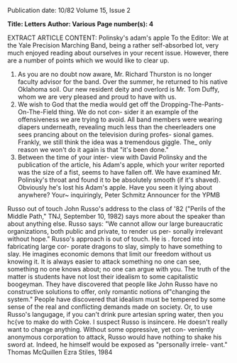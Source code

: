 Publication date: 10/82
Volume 15, Issue 2

**Title: Letters**
**Author: Various**
**Page number(s): 4**

EXTRACT ARTICLE CONTENT:
Polinsky's adam's apple 
To the Editor: 
We at the Yale Precision Marching 
Band, being a rather self-absorbed lot, 
very much enjoyed reading about 
ourselves in 
your recent issue. 
However, there are a number of points 
which we would like to clear up. 
1) As you are no doubt now aware, 
Mr. Richard Thurston is no longer 
faculty advisor for the band. Over the 
summer, he returned to his native 
Oklahoma soil. Our new resident deity 
and overlord is Mr. Tom Duffy, whom 
we are very pleased and proud to have 
with us. 
2) We wish to God that the media 
would get off the Dropping-The-Pants-
On-The-Field thing. We do not con-
sider it an example of the offensiveness 
we are trying to avoid. All band 
members were wearing diapers 
underneath, revealing much less than 
the cheerleaders one sees prancing 
about on the television during profes-
sional games. Frankly, we still think 
the idea was a tremendous giggle. The_ 
only reason we won't do it again is that 
"it's been done." 
3) Between the time of your inter-
view with David Polinsky and the 
publication of the article, his Adam's 
apple, which your writer reported was 
the size of a fist, seems to have fallen 
off. We have examined Mr. Polinsky's 
throat and found it to be absolutely 
smooth (if it's shaved). Obviously he's 
lost his Adam's apple. Have you seen it 
lying about anywhere? 
Your~ inquiringly, 
Peter Schmitz 
Announcer for the YPMB


Russo out of touch 
John Russo's address to the class of '82 
("Perils of the Middle Path," TNJ, 
September 10, 1982) says more about 
the speaker than about anything else. 
Russo says: "We cannot allow our large 
bureaucratic organizations, both 
public and private, to render us per-
sonally irrelevant without hope." 
Russo's approach is out of touch. He 
is . forced into fabricating large cor-
porate dragons to slay, simply to have 
something to slay. 
He imagines 
economic 
demons 
that limit our 
freedom without us knowing it. It is 
always easier to attack something no 
one can see, something no one knows 
about; no one can argue with you. 
The truth of the matter is students 
have not lost their idealism to some 
capitalistic boogeyman. 
They 
have 
discovered that people like John Russo 
have no constructive solutions to offer, 
only romantic notions of"changing the 
system." People have discovered that 
idealism must be tempered by some 
sense of the real and conflicting 
demands made on society. Or, to use 
Russo's langugage, if you can't drink 
pure artesian spring water, then you 
hc{ve to make do with Coke. 
I suspect Russo is insincere. He 
doesn't really want to change anything. 
Without some oppressive, yet con-
veniently anonymous corporation to 
attack, Russo would have nothing to 
shake his sword at. Indeed, he himself 
would be exposed as "personally irrele-
vant." 
Thomas McQuillen 
Ezra Stiles, 1984